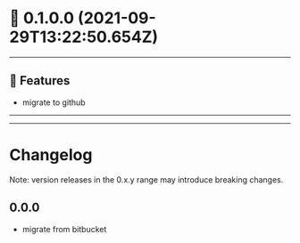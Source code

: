 # :confetti_ball: 0.1.0.0 (2021-09-29T13:22:50.654Z)
- - -
## :hammer: Features
* migrate to github
- - -
- - -
# Changelog
Note: version releases in the 0.x.y range may introduce breaking changes.

## 0.0.0

- migrate from bitbucket
